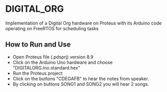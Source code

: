 # DIGITAL_ORG
Implementation of a Digital Org hardware on Proteus with its Arduino code operating on FreeRTOS for scheduling tasks

##  How to Run and Use
* Open Proteus file (.pdsprj) version 8.9
* Click on the Arduino Uno hardware and choose "DIGITALORG.ino.standard.hex"
* Run the Proteus project
* Click on the buttons "CDEGAFB" to hear the notes from speaker.
* By clicking on buttons SONG1 and SONG2 you will hear 2 songs.
